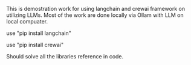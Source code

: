 This is demostration work for using langchain and crewai framework on utilizing LLMs. Most of the work are done locally via Ollam with LLM on local compuater.

use "pip install langchain"

use "pip install crewai"

Should solve all the libraries reference in code.
